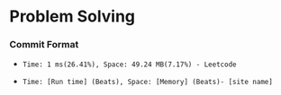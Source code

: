 # Problem Solving

### Commit Format
- `Time: 1 ms(26.41%), Space: 49.24 MB(7.17%) - Leetcode`

- `Time: [Run time] (Beats), Space: [Memory] (Beats)- [site name]`